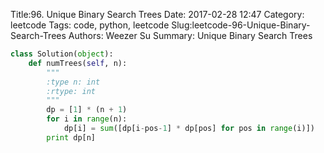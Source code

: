 Title:96. Unique Binary Search Trees 
Date: 2017-02-28 12:47
Category: leetcode
Tags: code, python, leetcode
Slug:leetcode-96-Unique-Binary-Search-Trees 
Authors: Weezer Su
Summary: Unique Binary Search Trees 

```python
class Solution(object):
    def numTrees(self, n):
        """
        :type n: int
        :rtype: int
        """
        dp = [1] * (n + 1)
        for i in range(n):
            dp[i] = sum([dp[i-pos-1] * dp[pos] for pos in range(i)])
        print dp[n]
```

